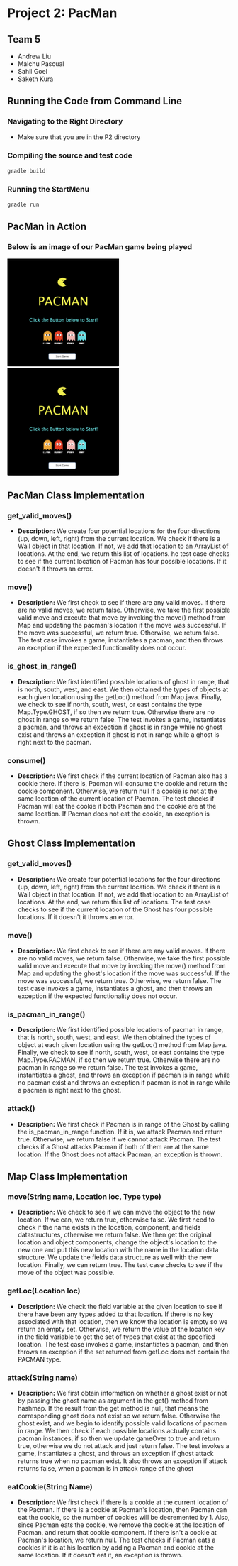 # Project 2: PacMan

## Team 5
- Andrew Liu
- Malchu Pascual
- Sahil Goel
- Saketh Kura

## Running the Code from Command Line

### Navigating to the Right Directory
- Make sure that you are in the P2 directory

### Compiling the source and test code

```bash
gradle build
```

### Running the StartMenu

```bash
gradle run
```

## PacMan in Action

### Below is an image of our PacMan game being played
<div>
<img src="pacman_start.png" width=50% height=50%>
<img src="pacman_start.png" width=50% height=50%>
</div>
  
## PacMan Class Implementation

### get_valid_moves()
- **Description:**  We create four potential locations for the four directions (up, down, left, right) from the current location. We check if there is a Wall object in that location. If not, we add that location to an ArrayList of locations. At the end, we return this list of locations. he test case checks to see if the current location of Pacman has four possible locations. If it doesn't it throws an error.

### move()
- **Description:** We first check to see if there are any valid moves. If there are no valid moves, we return false. Otherwise, we take the first possible valid move and execute that move by invoking the move() method from Map and updating the pacman's location if the move was successful. If the move was successful, we return true. Otherwise, we return false. The test case invokes a game, instantiates a pacman, and then throws an exception if the expected functionality does not occur.

### is_ghost_in_range()
- **Description:** We first identified possible locations of ghost in range, that is north, south, west, and east. We then obtained the types of objects at each given location using the getLoc() method from Map.java. Finally, we check to see if north, south, west, or east contains the type Map.Type.GHOST,  if so then we return true. Otherwise there are no ghost in range so we return false. The test invokes a game, instantiates a pacman, and throws an exception if ghost is in range while no ghost exist and throws an exception if ghost is not in range while a ghost is right next to the pacman.

### consume()
- **Description:** We first check if the current location of Pacman also has a cookie there. If there is, Pacman will consume the cookie and return the cookie component. Otherwise, we return null if a cookie is not at the same location of the current location of Pacman. The test checks if Pacman will eat the cookie if both Pacman and the cookie are at the same location. If Pacman does not eat the cookie, an exception is thrown.

## Ghost Class Implementation

### get_valid_moves()
- **Description:** We create four potential locations for the four directions (up, down, left, right) from the current location. We check if there is a Wall object in that location. If not, we add that location to an ArrayList of locations. At the end, we return this list of locations. The test case checks to see if the current location of the Ghost has four possible locations. If it doesn't it throws an error.

### move()
- **Description:** We first check to see if there are any valid moves. If there are no valid moves, we return false. Otherwise, we take the first possible valid move and execute that move by invoking the move() method from Map and updating the ghost's location if the move was successful. If the move was successful, we return true. Otherwise, we return false. The test case invokes a game, instantiates a ghost, and then throws an exception if the expected functionality does not occur.

### is_pacman_in_range()
- **Description:** We first identified possible locations of pacman in range, that is north, south, west, and east. We then obtained the types of object at each given location using the getLoc() method from Map.java. Finally, we check to see if north, south, west, or east contains the type Map.Type.PACMAN,  if so then we return true. Otherwise there are no pacman in range so we return false. The test invokes a game, instantiates a ghost, and throws an exception if pacman is in range while no pacman exist and throws an exception if pacman is not in range while a pacman is right next to the ghost.

### attack()
- **Description:** We first check if Pacman is in range of the Ghost by calling the is_pacman_in_range function. If it is, we attack Pacman and return true. Otherwise, we return false if we cannot attack Pacman. The test checks if a Ghost attacks Pacman if both of them are at the same location. If the Ghost does not attack Pacman, an exception is thrown.

## Map Class Implementation

### move(String name, Location loc, Type type)
- **Description:** We check to see if we can move the object to the new location. If we can, we return true, otherwise false. We first need to check if the name exists in the location, component, and fields datastructures, otherwise we return false. We then get the original location and object components, change the object's location to the new one and put this new location with the name in the location data structure. We update the fields data structure as well with the new location. Finally, we can return true. The test case checks to see if the move of the object was possible. 

### getLoc(Location loc)
- **Description:** We check the field variable at the given location to see if there have been any types added to that location. If there is no key associated with that location, then we know the location is empty so we return an empty set. Otherwise, we return the value of the location key in the field variable to get the set of types that exist at the specified location. The test case invokes a game, instantiates a pacman, and then throws an exception if the set returned from getLoc does not contain the PACMAN type.

### attack(String name)
- **Description:** We first obtain information on whether a ghost exist or not by passing the ghost name as argument in the get() method from hashmap. If the result from the get method is null, that means the corresponding ghost does not exist so we return false. Otherwise the ghost exist, and we begin to identify possible valid locations of pacman in range. We then check if each possible locations actually contains pacman instances, if so then we update gameOver to true and return true, otherwise we do not attack and just return false. The test invokes a game, instantiates a ghost, and throws an exception if ghost attack returns true when no pacman exist. It also throws an exception if attack returns false, when a pacman is in attack range of the ghost

### eatCookie(String Name)
- **Description:** We first check if there is a cookie at the current location of the Pacman. If there is a cookie at Pacman's location, then Pacman can eat the cookie, so the number of cookies will be decremented by 1. Also, since Pacman eats the cookie, we remove the cookie at the location of Pacman, and return that cookie component. If there isn't a cookie at Pacman's location, we return null. The test checks if Pacman eats a cookies if it is at his location by adding a Pacman and cookie at the same location. If it doesn't eat it, an exception is thrown.

